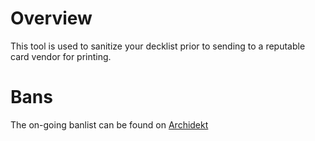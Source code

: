 # Overview

This tool is used to sanitize your decklist prior to sending to a reputable card vendor for printing.

# Bans

The on-going banlist can be found on [Archidekt](https://archidekt.com/decks/7853311/banlist_draft)